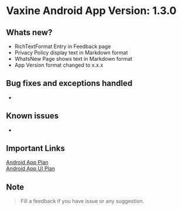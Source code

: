 # Vaxine Android App Version: 1.3.0

## Whats new?
- RichTextFormat Entry in Feedback page
- Privacy Policy display text in Markdown format
- WhatsNew Page shows text in Markdown format
- App Version format changed to x.x.x

## Bug fixes and exceptions handled
- 

## Known issues
-

## Important Links
[Android App Plan](https://github.com/VDTS/CodeX.VaxineSolution/projects/1)  
[Android App UI Plan](https://github.com/VDTS/CodeX.VaxineSolution/projects/2)  


## Note
> Fill a feedback if you have issue or any suggestion.
